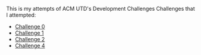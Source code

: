 This is my attempts of ACM UTD's Development Challenges
Challenges that I attempted:

-   [Challenge 0](chal-0)
-   [Challenge 1](chal-1)
-   [Challenge 2](chal-2)
-   [Challenge 4](chal-4)
